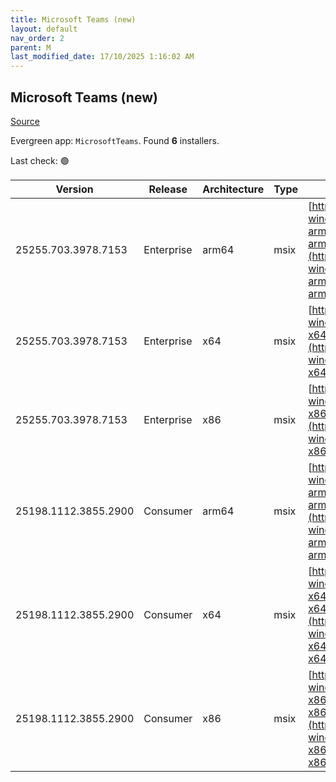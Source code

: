 ```yaml
---
title: Microsoft Teams (new)
layout: default
nav_order: 2
parent: M
last_modified_date: 17/10/2025 1:16:02 AM
---
```


## Microsoft Teams (new)

[Source](https://www.microsoft.com/teams)

Evergreen app: `MicrosoftTeams`. Found **6** installers.

Last check: 🟢

| Version              | Release    | Architecture | Type | URI                                                                                                                                                                                                                                  |
| -------------------- | ---------- | ------------ | ---- | ------------------------------------------------------------------------------------------------------------------------------------------------------------------------------------------------------------------------------------ |
| 25255.703.3978.7153  | Enterprise | arm64        | msix | [https://installer.teams.static.microsoft/production-windows-arm64/25255.703.3978.7153/MSTeams-arm64.msix](https://installer.teams.static.microsoft/production-windows-arm64/25255.703.3978.7153/MSTeams-arm64.msix)                 |
| 25255.703.3978.7153  | Enterprise | x64          | msix | [https://installer.teams.static.microsoft/production-windows-x64/25255.703.3978.7153/MSTeams-x64.msix](https://installer.teams.static.microsoft/production-windows-x64/25255.703.3978.7153/MSTeams-x64.msix)                         |
| 25255.703.3978.7153  | Enterprise | x86          | msix | [https://installer.teams.static.microsoft/production-windows-x86/25255.703.3978.7153/MSTeams-x86.msix](https://installer.teams.static.microsoft/production-windows-x86/25255.703.3978.7153/MSTeams-x86.msix)                         |
| 25198.1112.3855.2900 | Consumer   | arm64        | msix | [https://installer.teams.static.microsoft/production-windows-arm64/25198.1112.3855.2900/MicrosoftTeams-arm64.msix](https://installer.teams.static.microsoft/production-windows-arm64/25198.1112.3855.2900/MicrosoftTeams-arm64.msix) |
| 25198.1112.3855.2900 | Consumer   | x64          | msix | [https://installer.teams.static.microsoft/production-windows-x64/25198.1112.3855.2900/MicrosoftTeams-x64.msix](https://installer.teams.static.microsoft/production-windows-x64/25198.1112.3855.2900/MicrosoftTeams-x64.msix)         |
| 25198.1112.3855.2900 | Consumer   | x86          | msix | [https://installer.teams.static.microsoft/production-windows-x86/25198.1112.3855.2900/MicrosoftTeams-x86.msix](https://installer.teams.static.microsoft/production-windows-x86/25198.1112.3855.2900/MicrosoftTeams-x86.msix)         |
